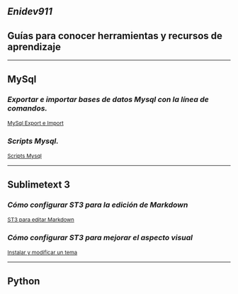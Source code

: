 ## *Enidev911*

## Guías para conocer herramientas y recursos de aprendizaje
--- 

## MySql

### *Exportar e importar bases de datos Mysql con la línea de comandos.*

<p style="font-size:12px;">
  <a href="./Export_import_MySql">MySql Export e Import</a>
</p>

### *Scripts Mysql.*
<p style="font-size:12px;">
  <a href="./Scripts_MySql">Scripts Mysql</a>
</p>

--- 


## Sublimetext 3

### *Cómo configurar ST3 para la edición de Markdown*

<p style="font-size:12px;">
  <a href="./ST3_edit_markdown">ST3 para editar Markdown</a>
</p>


### *Cómo configurar ST3 para mejorar el aspecto visual*

<p style="font-size:12px;">
  <a href="./SublimeText_Theme">Instalar y modificar un tema</a>
</p>

---  


## Python  
